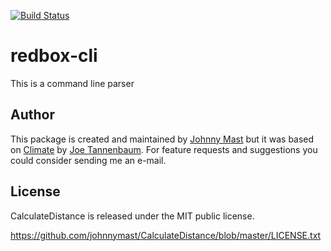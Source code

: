 [![Build Status](https://travis-ci.org/johnnymast/redbox-cli.svg)](https://travis-ci.org/johnnymast/redbox-cli)

# redbox-cli
This is a command line parser


## Author

This package is created and maintained by [Johnny Mast](mastjohnny@gmail.com) but it was based on [Climate](https://github.com/thephpleague/climate)  by [Joe Tannenbaum](https://github.com/joetannenbaum). For feature requests and suggestions
you could consider sending me an e-mail.

## License

CalculateDistance is released under the MIT public license.

<https://github.com/johnnymast/CalculateDistance/blob/master/LICENSE.txt>